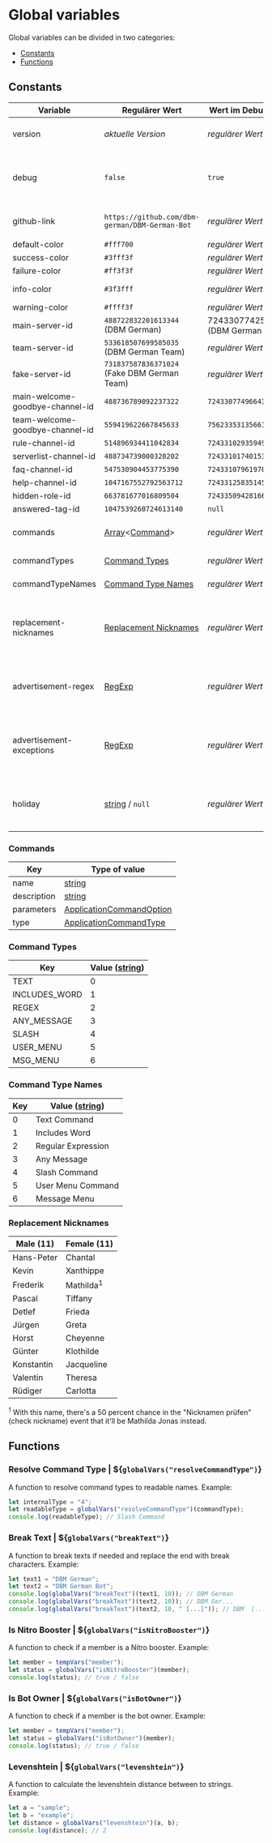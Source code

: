 # Global variables

Global variables can be divided in two categories:
- [Constants](#Constants)
- [Functions](#Functions)



## Constants

| Variable                        | Regulärer Wert                                  | Wert im Debug-Modus                             | Beschreibung                                                                                                                                     |
|---------------------------------|-------------------------------------------------|-------------------------------------------------|--------------------------------------------------------------------------------------------------------------------------------------------------|
| version                         | *aktuelle Version*                              | *regulärer Wert*                                | The current version of the bot as text (Examples: "3.0", "3.0-beta")                                                                             |
| debug                           | `false`                                         | `true`                                          | A boolean that defines whether this is the beta bot or not (for the client id "724335784798322833" it is `false`, otherwise `true`)              |
| github-link                     | `https://github.com/dbm-german/DBM-German-Bot`  | *regulärer Wert*                                | Link to the GitHub repository of the DBM German Bot                                                                                              |
| default-color                   | `#fff700`                                       | *regulärer Wert*                                | Default color of the bot                                                                                                                         |
| success-color                   | `#3fff3f`                                       | *regulärer Wert*                                | Success color of the bot                                                                                                                         |
| failure-color                   | `#ff3f3f`                                       | *regulärer Wert*                                | Failure color of the bot                                                                                                                         |
| info-color                      | `#3f3fff`                                       | *regulärer Wert*                                | Information color of the bot                                                                                                                     |
| warning-color                   | `#ffff3f`                                       | *regulärer Wert*                                | Warning color of the bot                                                                                                                         |
| main-server-id                  | `488722832201613344` (DBM German)               | 724330774257729647 (DBM German Beta)            | Main server                                                                                                                                      |
| team-server-id                  | `533618507699585035` (DBM German Team)          | *regulärer Wert*                                | Team server                                                                                                                                      |
| fake-server-id                  | `731837587836371024` (Fake DBM German Team)     | *regulärer Wert*                                | Fake team server (troll / easter egg)                                                                                                            |
| main-welcome-goodbye-channel-id | `488736789092237322`                            | `724330774966435852`                            | Welcome / goodbye channel                                                                                                                        |
| team-welcome-goodbye-channel-id | `559419622667845633`                            | `756233531356610580`                            | Team welcome / goodbye channel                                                                                                                   |
| rule-channel-id                 | `514896934411042834`                            | `724331029359493120`                            | Rules channel                                                                                                                                    |
| serverlist-channel-id           | `488734739000328202`                            | `724331017401532446`                            | Serverlist channel                                                                                                                               |
| faq-channel-id                  | `547530904453775390`                            | `724331079619706910`                            | FAQ channel                                                                                                                                      |
| help-channel-id                 | `1047167552792563712`                           | `724331258351452251`                            | Help channel                                                                                                                                     |
| hidden-role-id                  | `663781677016809504`                            | `724335094281666642`                            | "Hidden" role                                                                                                                                    |
| answered-tag-id                 | `1047539260724613140`                           | `null`                                          | "Beantwortet" tag                                                                                                                                |
| commands                        | [Array]<[Command](#Command)>                    | *regulärer Wert*                                | List of all loaded commands and their parameters                                                                                                 |
| commandTypes                    | [Command Types](#Command-Types)                 | *regulärer Wert*                                | Object with all DBM command types                                                                                                                |
| commandTypeNames                | [Command Type Names](#Command-Type-Names)       | *regulärer Wert*                                | Readable names for all command types                                                                                                             |
| replacement-nicknames           | [Replacement Nicknames](#Replacement-Nicknames) | *regulärer Wert*                                | List of male and female replacement names for users that have characters in their names that do not exist on the QWERTZ keyboard layout          |
| advertisement-regex             | [RegExp]                                        | *regulärer Wert*                                | The Regular Expression (RegEx) that is used to detect advertisements (links) in profiles and messages                                            |
| advertisement-exceptions        | [RegExp]                                        | *regulärer Wert*                                | Exceptions for the Advertisement RegEx (hits should be checked for Discord invite links in advance because Discord generally are allowed)        |
| holiday                         | [string] / `null`                               | *regulärer Wert*                                | Should the current day be a German public holiday then its name is in the variable, otherwise `null` (gets updated daily)                        |


### Commands

| Key                   | Type of value                 |
|-----------------------|-------------------------------|
| name                  | [string]                      |
| description           | [string]                      |
| parameters            | [ApplicationCommandOption]    |
| type                  | [ApplicationCommandType]      |


### Command Types

| Key                   | Value ([string])      |
|-----------------------|-----------------------|
| TEXT                  | 0                     |
| INCLUDES_WORD         | 1                     |
| REGEX                 | 2                     |
| ANY_MESSAGE           | 3                     |
| SLASH                 | 4                     |
| USER_MENU             | 5                     |
| MSG_MENU              | 6                     |


### Command Type Names

| Key                   | Value ([string])      |
|-----------------------|-----------------------|
| 0                     | Text Command          |
| 1                     | Includes Word         |
| 2                     | Regular Expression    |
| 3                     | Any Message           |
| 4                     | Slash Command         |
| 5                     | User Menu Command     |
| 6                     | Message Menu          |


### Replacement Nicknames

| Male (11)             | Female (11)           |
|-----------------------|-----------------------|
| Hans-Peter            | Chantal               |
| Kevin                 | Xanthippe             |
| Frederik              | Mathilda<sup>1</sup>  |
| Pascal                | Tiffany               |
| Detlef                | Frieda                |
| Jürgen                | Greta                 |
| Horst                 | Cheyenne              |
| Günter                | Klothilde             |
| Konstantin            | Jacqueline            |
| Valentin              | Theresa               |
| Rüdiger               | Carlotta              |

<sup>1</sup> With this name, there's a 50 percent chance in the "Nicknamen prüfen" (check nickname) event that it'll be Mathilda Jonas instead.



## Functions


### Resolve Command Type | ${`globalVars("resolveCommandType")`}

A function to resolve command types to readable names. Example:
```js
let internalType = "4";
let readableType = globalVars("resolveCommandType")(commandType);
console.log(readableType); // Slash Command
```


### Break Text | ${`globalVars("breakText")`}

A function to break texts if needed and replace the end with break characters. Example:
```js
let text1 = "DBM German";
let text2 = "DBM German Bot";
console.log(globalVars("breakText")(text1, 10)); // DBM German
console.log(globalVars("breakText")(text2, 10)); // DBM Ger...
console.log(globalVars("breakText")(text2, 10, " [...]")); // DBM  [...]
```


### Is Nitro Booster | ${`globalVars("isNitroBooster")`}

A function to check if a member is a Nitro booster. Example:
```js
let member = tempVars("member");
let status = globalVars("isNitroBooster")(member);
console.log(status); // true / false
```


### Is Bot Owner | ${`globalVars("isBotOwner")`}

A function to check if a member is the bot owner. Example:
```js
let member = tempVars("member");
let status = globalVars("isBotOwner")(member);
console.log(status); // true / false
```


### Levenshtein | ${`globalVars("levenshtein")`}

A function to calculate the levenshtein distance between to strings. Example:
```js
let a = "sample";
let b = "example";
let distance = globalVars("levenshtein")(a, b);
console.log(distance); // 2
```



[string]: https://developer.mozilla.org/en-US/docs/Web/JavaScript/Reference/Global_Objects/String
[Array]: https://developer.mozilla.org/en-US/docs/Web/JavaScript/Reference/Global_Objects/Array
[RegExp]: https://developer.mozilla.org/en-US/docs/Web/JavaScript/Reference/Global_Objects/RegExp
[ApplicationCommandOption]: https://old.discordjs.dev/#/docs/discord.js/v13/typedef/ApplicationCommandOption
[ApplicationCommandType]: https://old.discordjs.dev/#/docs/discord.js/v13/typedef/ApplicationCommandType